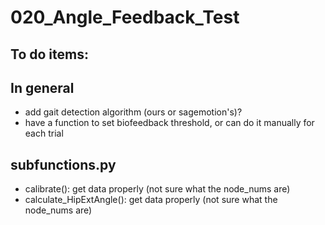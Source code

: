 # 020_Angle_Feedback_Test

## To do items:

## In general
- add gait detection algorithm (ours or sagemotion's)?
- have a function to set biofeedback threshold, or can do it manually for each trial

## subfunctions.py
- calibrate(): get data properly (not sure what the node_nums are)
- calculate_HipExtAngle(): get data properly (not sure what the node_nums are)